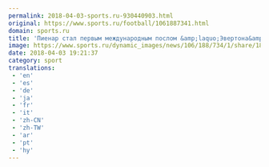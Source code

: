 ```yaml
---
permalink: 2018-04-03-sports.ru-930440903.html
original: https://www.sports.ru/football/1061887341.html
domain: sports.ru
title: 'Пиенар стал первым международным послом &amp;laquo;Эвертона&amp;raquo;'
image: https://www.sports.ru/dynamic_images/news/106/188/734/1/share/180a58.png
date: 2018-04-03 19:21:37
category: sport
translations: 
 - 'en'
 - 'es'
 - 'de'
 - 'ja'
 - 'fr'
 - 'it'
 - 'zh-CN'
 - 'zh-TW'
 - 'ar'
 - 'pt'
 - 'hy'
---
```


